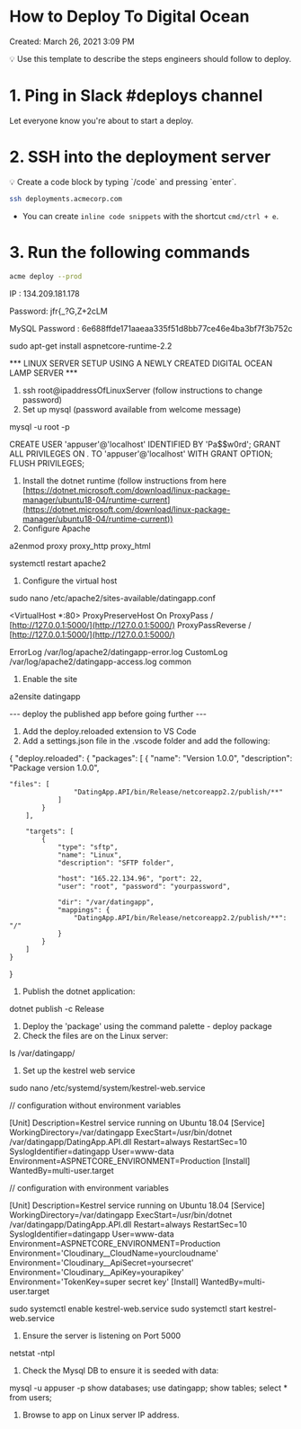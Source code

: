 # How to Deploy To Digital Ocean

Created: March 26, 2021 3:09 PM

<aside>
💡 Use this template to describe the steps engineers should follow to deploy.

</aside>

# 1. Ping in Slack #deploys channel

Let everyone know you're about to start a deploy. 

# 2. SSH into the deployment server

<aside>
💡 Create a code block by typing `/code` and pressing `enter`.

</aside>

```bash
ssh deployments.acmecorp.com
```

- You can create `inline code snippets` with the shortcut `cmd/ctrl + e`.

# 3. Run the following commands

```bash
acme deploy --prod
```

IP : 134.209.181.178

Password: jfr{_?G,Z+2cLM

MySQL Password : 6e688ffde171aaeaa335f51d8bb77ce46e4ba3bf7f3b752c

sudo apt-get install aspnetcore-runtime-2.2

*** LINUX SERVER SETUP USING A NEWLY CREATED DIGITAL OCEAN LAMP SERVER ***

1. ssh root@ipaddressOfLinuxServer (follow instructions to change password)
2. Set up mysql (password available from welcome message)

mysql -u root -p

CREATE USER 'appuser'@'localhost' IDENTIFIED BY 'Pa$$w0rd';
GRANT ALL PRIVILEGES ON *.* TO 'appuser'@'localhost' WITH GRANT OPTION;
FLUSH PRIVILEGES;

1. Install the dotnet runtime (follow instructions from here [https://dotnet.microsoft.com/download/linux-package-manager/ubuntu18-04/runtime-current](https://dotnet.microsoft.com/download/linux-package-manager/ubuntu18-04/runtime-current))
2. Configure Apache

a2enmod proxy proxy_http proxy_html

systemctl restart apache2

1. Configure the virtual host

sudo nano /etc/apache2/sites-available/datingapp.conf

<VirtualHost *:80>
ProxyPreserveHost On
ProxyPass / [http://127.0.0.1:5000/](http://127.0.0.1:5000/)
ProxyPassReverse / [http://127.0.0.1:5000/](http://127.0.0.1:5000/)

ErrorLog /var/log/apache2/datingapp-error.log
CustomLog /var/log/apache2/datingapp-access.log common

</VirtualHost>

1. Enable the site

a2ensite datingapp

--- deploy the published app before going further ---

1. Add the deploy.reloaded extension to VS Code
2. Add a settings.json file in the .vscode folder and add the following:

{
"deploy.reloaded": {
"packages": [
{
"name": "Version 1.0.0",
"description": "Package version 1.0.0",

```
"files": [
                "DatingApp.API/bin/Release/netcoreapp2.2/publish/**"
            ]
        }
    ],

    "targets": [
        {
            "type": "sftp",
            "name": "Linux",
            "description": "SFTP folder",

            "host": "165.22.134.96", "port": 22,
            "user": "root", "password": "yourpassword",

            "dir": "/var/datingapp",
            "mappings": {
                "DatingApp.API/bin/Release/netcoreapp2.2/publish/**": "/"
            }
        }
    ]
}
```

}

1. Publish the dotnet application:

dotnet publish -c Release

1. Deploy the 'package' using the command palette - deploy package
2. Check the files are on the Linux server:

ls /var/datingapp/

1. Set up the kestrel web service

sudo nano /etc/systemd/system/kestrel-web.service

// configuration without environment variables

[Unit]
Description=Kestrel service running on Ubuntu 18.04
[Service]
WorkingDirectory=/var/datingapp
ExecStart=/usr/bin/dotnet /var/datingapp/DatingApp.API.dll
Restart=always
RestartSec=10
SyslogIdentifier=datingapp
User=www-data
Environment=ASPNETCORE_ENVIRONMENT=Production
[Install]
WantedBy=multi-user.target

// configuration with environment variables

[Unit]
Description=Kestrel service running on Ubuntu 18.04
[Service]
WorkingDirectory=/var/datingapp
ExecStart=/usr/bin/dotnet /var/datingapp/DatingApp.API.dll
Restart=always
RestartSec=10
SyslogIdentifier=datingapp
User=www-data
Environment=ASPNETCORE_ENVIRONMENT=Production
Environment='Cloudinary__CloudName=yourcloudname'
Environment='Cloudinary__ApiSecret=yoursecret'
Environment='Cloudinary__ApiKey=yourapikey'
Environment='TokenKey=super secret key'
[Install]
WantedBy=multi-user.target

sudo systemctl enable kestrel-web.service
sudo systemctl start kestrel-web.service

1. Ensure the server is listening on Port 5000

netstat -ntpl

1. Check the Mysql DB to ensure it is seeded with data:

mysql -u appuser -p
show databases;
use datingapp;
show tables;
select * from users;

1. Browse to app on Linux server IP address.
